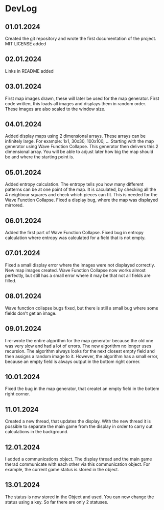 # DevLog

## 01.01.2024

Created the git repository and wrote the first documentation of the project.
MIT LICENSE added


## 02.01.2024

Links in README added


## 03.01.2024

First map images drawn, these will later be used for the map generator.
First code written, this loads all images and displays them in random order. These images are also scaled to the window size.


## 04.01.2024

Added display maps using 2 dimensional arrays. These arrays can be infinitely large. 
For example: 1x1, 30x30, 100x100, ...
Starting with the map generator using Wave Function Collapse. This generator then delivers this 2 dimensional array. You will be able to adjust later how big the map should be and where the starting point is.


## 05.01.2024

Added entropy calculation. The entropy tells you how many different patterns can be at one point of the map. It is caculated, by checking all the 4 neighbour squares and check which pieces can fit. This is needed for the Wave Function Collapse.
Fixed a display bug, where the map was displayed mirrored.


## 06.01.2024

Added the first part of Wave Function Collapse.
Fixed bug in entropy calculation where entropy was calculated for a field that is not empty.


## 07.01.2024

Fixed a small display error where the images were not displayed correctly.
New map images created.
Wave Function Collapse now works almost perfectly, but still has a small error where it may be that not all fields are filled.


## 08.01.2024

Wave function collapse bugs fixed, but there is still a small bug where some fields don't get an image.


## 09.01.2024

I re-wrote the entire algorithm for the map generator because the old one was very slow and had a lot of errors. The new algorithm no longer uses recursion. The algorithm always looks for the next closest empty field and then assigns a random image to it. However, the algorithm has a small error, because an empty field is always output in the bottom right corner.


## 10.01.2024

Fixed the bug in the map generator, that createt an empty field in the bottem right corner. 


## 11.01.2024

Created a new thread, that updates the display. With the new thread it is possible to separate the main game from the display in order to carry out calculations in the background.


## 12.01.2024

I added a communications object. The display thread and the main game therad communicate with each other via this communication object. For example, the current game status is stored in the object.


## 13.01.2024

The status is now stored in the Object and used. You can now change the status using a key. So far there are only 2 statuses.


